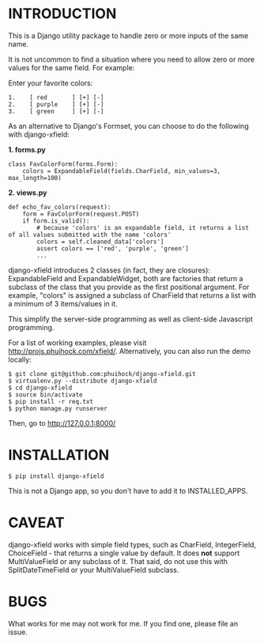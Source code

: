 INTRODUCTION
===========
This is a Django utility package to handle zero or more inputs of the same name.

It is not uncommon to find a situation where you need to allow zero or more values for the same field. For example:

Enter your favorite colors:

    1.    [ red       ] [+] [-]
    2.    [ purple    ] [+] [-]
    3.    [ green     ] [+] [-]

As an alternative to Django's Formset, you can choose to do the following with django-xfield:

**1. forms.py**

    class FavColorForm(forms.Form):
        colors = ExpandableField(fields.CharField, min_values=3, max_length=100)

**2. views.py**

    def echo_fav_colors(request):
        form = FavColorForm(request.POST)
        if form.is_valid():
            # because 'colors' is an expandable field, it returns a list of all values submitted with the name 'colors'
            colors = self.cleaned_data['colors']
            assert colors == ['red', 'purple', 'green']
            ...

django-xfield introduces 2 classes (in fact, they are closures): ExpandableField and ExpandableWidget, both are factories that return a subclass
of the class that you provide as the first positional argument. For example, "colors" is assigned a subclass of CharField that
returns a list with a minimum of 3 items/values in it.

This simplify the server-side programming as well as client-side Javascript programming.

For a list of working examples, please visit http://projs.phuihock.com/xfield/. Alternatively, you can also run the demo locally:

    $ git clone git@github.com:phuihock/django-xfield.git
    $ virtualenv.py --distribute django-xfield
    $ cd django-xfield
    $ source bin/activate
    $ pip install -r req.txt
    $ python manage.py runserver

Then, go to http://127.0.0.1:8000/

INSTALLATION
============
    $ pip install django-xfield

This is not a Django app, so you don't have to add it to INSTALLED_APPS.


CAVEAT
======
django-xfield works with simple field types, such as CharField, IntegerField, ChoiceField - that returns a single value by default. It does **not**
support MultiValueField or any subclass of it. That said, do not use this with SplitDateTimeField or your MultiValueField subclass.


BUGS
====
What works for me may not work for me. If you find one, please file an issue.
